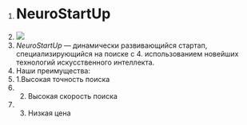 1. # NeuroStartUp
2. ![](https://netology-code.github.io/git-homeworks/introduction/assets/logo.png)
3. *NeuroStartUp* — динамически развивающийся стартап, специализирующийся на поиске с 4. использованием новейших технологий искусственного интеллекта.
5. Наши преимущества:
6. 1.Высокая точность поиска
7. 2. Высокая скорость поиска
8. 3. Низкая цена 